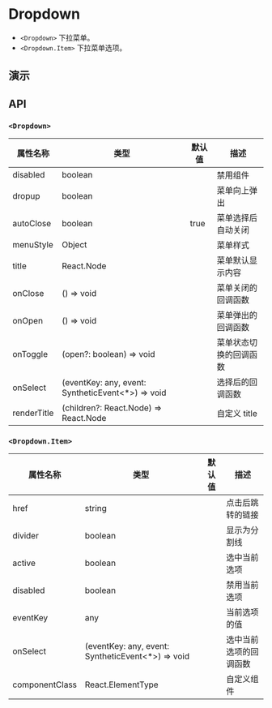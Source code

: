 # Dropdown [<i class="icon icon-edit2" ></i>](https://github.com/rsuite/rsuite.github.io/blob/master/src/components/dropdown/index.md)

- `<Dropdown>` 下拉菜单。
- `<Dropdown.Item>` 下拉菜单选项。


## 演示

<!--{demo}-->

## API

### `<Dropdown>`

| 属性名称        | 类型                                                | 默认值  | 描述          |
|-------------|---------------------------------------------------|------|-------------|
| disabled    | boolean                                           |      | 禁用组件        |
| dropup      | boolean                                           |      | 菜单向上弹出      |
| autoClose   | boolean                                           | true | 菜单选择后自动关闭   |
| menuStyle   | Object                                            |      | 菜单样式        |
| title       | React.Node                                        |      | 菜单默认显示内容    |
| onClose     | () => void                                        |      | 菜单关闭的回调函数   |
| onOpen      | () => void                                        |      | 菜单弹出的回调函数   |
| onToggle    | (open?: boolean) => void                       |      | 菜单状态切换的回调函数 |
| onSelect    | (eventKey: any, event: SyntheticEvent<*>) => void |      | 选择后的回调函数    |
| renderTitle | (children?: React.Node) => React.Node             |      | 自定义 title   |


### `<Dropdown.Item>`

| 属性名称           | 类型                                                | 默认值 | 描述          |
|----------------|---------------------------------------------------|-----|-------------|
| href           | string                                            |     | 点击后跳转的链接    |
| divider        | boolean                                           |     | 显示为分割线      |
| active         | boolean                                           |     | 选中当前选项      |
| disabled       | boolean                                           |     | 禁用当前选项      |
| eventKey       | any                                               |     | 当前选项的值      |
| onSelect       | (eventKey: any, event: SyntheticEvent<*>) => void |     | 选中当前选项的回调函数 |
| componentClass | React.ElementType                                 |     | 自定义组件       |
